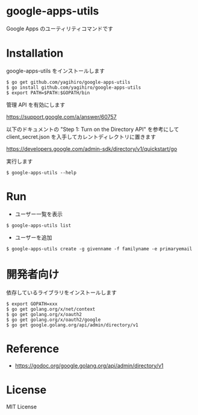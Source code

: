 # google-apps-utils

Google Apps のユーティリティコマンドです

# Installation

google-apps-utils をインストールします

```
$ go get github.com/yagihiro/google-apps-utils
$ go install github.com/yagihiro/google-apps-utils
$ export PATH=$PATH:$GOPATH/bin
```

管理 API を有効にします

https://support.google.com/a/answer/60757

以下のドキュメントの "Step 1: Turn on the Directory API" を参考にして client_secret.json を入手してカレントディレクトリに置きます

https://developers.google.com/admin-sdk/directory/v1/quickstart/go

実行します
```
$ google-apps-utils --help
```


# Run

* ユーザー一覧を表示

```
$ google-apps-utils list
```

* ユーザーを追加

```
$ google-apps-utils create -g givenname -f familyname -e primaryemail
```

# 開発者向け

依存しているライブラリをインストールします

```
$ export GOPATH=xxx
$ go get golang.org/x/net/context
$ go get golang.org/x/oauth2
$ go get golang.org/x/oauth2/google
$ go get google.golang.org/api/admin/directory/v1
```

# Reference

* https://godoc.org/google.golang.org/api/admin/directory/v1

# License

MIT License
